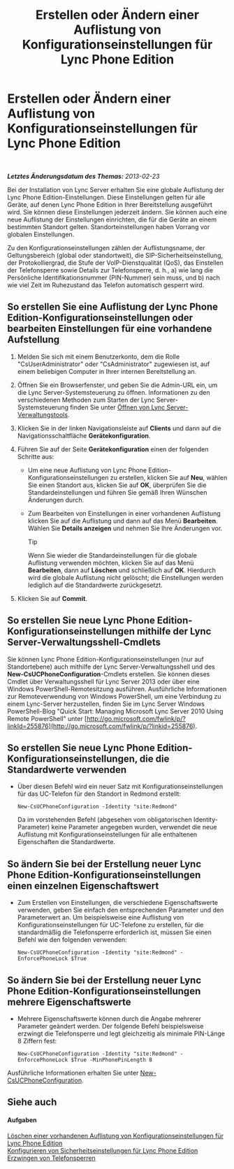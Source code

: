 ﻿---
title: Erstellen oder Ändern einer Auflistung von Konfigurationseinstellungen für Lync Phone Edition
TOCTitle: Erstellen oder Ändern einer Auflistung von Konfigurationseinstellungen für Lync Phone Edition
ms:assetid: 6cf714af-8f57-4a71-89ad-0a776302b2ba
ms:mtpsurl: https://technet.microsoft.com/de-de/library/JJ688086(v=OCS.15)
ms:contentKeyID: 49890784
ms.date: 05/19/2016
mtps_version: v=OCS.15
ms.translationtype: HT
---

# Erstellen oder Ändern einer Auflistung von Konfigurationseinstellungen für Lync Phone Edition

 

_**Letztes Änderungsdatum des Themas:** 2013-02-23_

Bei der Installation von Lync Server erhalten Sie eine globale Auflistung der Lync Phone Edition-Einstellungen. Diese Einstellungen gelten für alle Geräte, auf denen Lync Phone Edition in Ihrer Bereitstellung ausgeführt wird. Sie können diese Einstellungen jederzeit ändern. Sie können auch eine neue Auflistung der Einstellungen einrichten, die für die Geräte an einem bestimmten Standort gelten. Standorteinstellungen haben Vorrang vor globalen Einstellungen.

Zu den Konfigurationseinstellungen zählen der Auflistungsname, der Geltungsbereich (global oder standortweit), die SIP-Sicherheitseinstellung, der Protokolliergrad, die Stufe der VoIP-Dienstqualität (QoS), das Einstellen der Telefonsperre sowie Details zur Telefonsperre, d. h., a) wie lang die Persönliche Identifikationsnummer (PIN-Nummer) sein muss, und b) nach wie viel Zeit im Ruhezustand das Telefon automatisch gesperrt wird.

## So erstellen Sie eine Auflistung der Lync Phone Edition-Konfigurationseinstellungen oder bearbeiten Einstellungen für eine vorhandene Aufstellung

1.  Melden Sie sich mit einem Benutzerkonto, dem die Rolle "CsUserAdministrator" oder "CsAdministrator" zugewiesen ist, auf einem beliebigen Computer in Ihrer internen Bereitstellung an.

2.  Öffnen Sie ein Browserfenster, und geben Sie die Admin-URL ein, um die Lync Server-Systemsteuerung zu öffnen. Informationen zu den verschiedenen Methoden zum Starten der Lync Server-Systemsteuerung finden Sie unter [Öffnen von Lync Server-Verwaltungstools](lync-server-2013-open-lync-server-administrative-tools.md).

3.  Klicken Sie in der linken Navigationsleiste auf **Clients** und dann auf die Navigationsschaltfläche **Gerätekonfiguration**.

4.  Führen Sie auf der Seite **Gerätekonfiguration** einen der folgenden Schritte aus:
    
      - Um eine neue Auflistung von Lync Phone Edition-Konfigurationseinstellungen zu erstellen, klicken Sie auf **Neu**, wählen Sie einen Standort aus, klicken Sie auf **OK**, überprüfen Sie die Standardeinstellungen und führen Sie gemäß Ihren Wünschen Änderungen durch.
    
      - Zum Bearbeiten von Einstellungen in einer vorhandenen Auflistung klicken Sie auf die Auflistung und dann auf das Menü **Bearbeiten**. Wählen Sie **Details anzeigen** und nehmen Sie Ihre Änderungen vor.
        

        > [!TIP]
        > Wenn Sie wieder die Standardeinstellungen für die globale Auflistung verwenden möchten, klicken Sie auf das Menü <STRONG>Bearbeiten</STRONG>, dann auf <STRONG>Löschen</STRONG> und schließlich auf <STRONG>OK</STRONG>. Hierdurch wird die globale Auflistung nicht gelöscht; die Einstellungen werden lediglich auf die Standardwerte zurückgesetzt.



5.  Klicken Sie auf **Commit**.

## So erstellen Sie neue Lync Phone Edition-Konfigurationseinstellungen mithilfe der Lync Server-Verwaltungsshell-Cmdlets

Sie können Lync Phone Edition-Konfigurationseinstellungen (nur auf Standortebene) auch mithilfe der Lync Server-Verwaltungsshell und des **New-CsUCPhoneConfiguration**-Cmdlets erstellen. Sie können dieses Cmdlet über Verwaltungsshell für Lync Server 2013 oder über eine Windows PowerShell-Remotesitzung ausführen. Ausführliche Informationen zur Remoteverwendung von Windows PowerShell, um eine Verbindung zu einem Lync-Server herzustellen, finden Sie im Lync Server Windows PowerShell-Blog "Quick Start: Managing Microsoft Lync Server 2010 Using Remote PowerShell" unter [http://go.microsoft.com/fwlink/p/?linkId=255876](http://go.microsoft.com/fwlink/p/?linkid=255876).

## So erstellen Sie neue Lync Phone Edition-Konfigurationseinstellungen, die die Standardwerte verwenden

  - Über diesen Befehl wird ein neuer Satz mit Konfigurationseinstellungen für das UC-Telefon für den Standort in Redmond erstellt:
    
        New-CsUCPhoneConfiguration -Identity "site:Redmond"
    
    Da im vorstehenden Befehl (abgesehen vom obligatorischen Identity-Parameter) keine Parameter angegeben wurden, verwendet die neue Auflistung mit Konfigurationseinstellungen für alle enthaltenen Eigenschaften die Standardwerte.

## So ändern Sie bei der Erstellung neuer Lync Phone Edition-Konfigurationseinstellungen einen einzelnen Eigenschaftswert

  - Zum Erstellen von Einstellungen, die verschiedene Eigenschaftswerte verwenden, geben Sie einfach den entsprechenden Parameter und den Parameterwert an. Um beispielsweise eine Auflistung von Konfigurationseinstellungen für UC-Telefone zu erstellen, für die standardmäßig die Telefonsperre erforderlich ist, müssen Sie einen Befehl wie den folgenden verwenden:
    
        New-CsUCPhoneConfiguration -Identity "site:Redmond" -EnforcePhoneLock $True

## So ändern Sie bei der Erstellung neuer Lync Phone Edition-Konfigurationseinstellungen mehrere Eigenschaftswerte

  - Mehrere Eigenschaftswerte können durch die Angabe mehrerer Parameter geändert werden. Der folgende Befehl beispielsweise erzwingt die Telefonsperre und legt gleichzeitig als minimale PIN-Länge 8 Ziffern fest:
    
        New-CsUCPhoneConfiguration -Identity "site:Redmond" -EnforcePhoneLock $True -MinPhonePinLength 8

Ausführliche Informationen erhalten Sie unter [New-CsUCPhoneConfiguration](https://docs.microsoft.com/en-us/powershell/module/skype/New-CsUCPhoneConfiguration).

## Siehe auch

#### Aufgaben

[Löschen einer vorhandenen Auflistung von Konfigurationseinstellungen für Lync Phone Edition](lync-server-2013-delete-an-existing-collection-of-lync-phone-edition-configuration-settings.md)  
[Konfigurieren von Sicherheitseinstellungen für Lync Phone Edition](lync-server-2013-configure-security-settings-for-lync-phone-edition.md)  
[Erzwingen von Telefonsperren](lync-server-2013-enforce-phone-locking.md)

